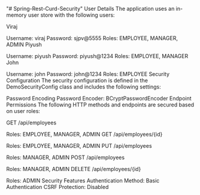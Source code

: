 "# Spring-Rest-Curd-Security" 
User Details
The application uses an in-memory user store with the following users:

Viraj

Username: viraj Password: sjpv@5555 Roles: EMPLOYEE, MANAGER, ADMIN Piyush

Username: piyush Password: piyush@1234 Roles: EMPLOYEE, MANAGER John

Username: john Password: john@1234 Roles: EMPLOYEE Security Configuration The security configuration is defined in the DemoSecurityConfig class and includes the following settings:

Password Encoding Password Encoder: BCryptPasswordEncoder Endpoint Permissions The following HTTP methods and endpoints are secured based on user roles:

GET /api/employees

Roles: EMPLOYEE, MANAGER, ADMIN GET /api/employees/{id}

Roles: EMPLOYEE, MANAGER, ADMIN PUT /api/employees

Roles: MANAGER, ADMIN POST /api/employees

Roles: MANAGER, ADMIN DELETE /api/employees/{id}

Roles: ADMIN Security Features Authentication Method: Basic Authentication CSRF Protection: Disabled


